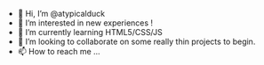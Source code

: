- 👋 Hi, I’m @atypicalduck
- 👀 I’m interested in new experiences !
- 🌱 I’m currently learning HTML5/CSS/JS
- 💞️ I’m looking to collaborate on some really thin projects to begin. 
- 📫 How to reach me ...

<!---
atypicalduck/atypicalduck is a ✨ special ✨ repository because its `README.md` (this file) appears on your GitHub profile.
You can click the Preview link to take a look at your changes.
--->
